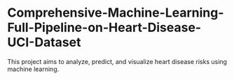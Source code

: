 # Comprehensive-Machine-Learning-Full-Pipeline-on-Heart-Disease-UCI-Dataset
This project aims to analyze, predict, and visualize heart disease risks using machine learning.

